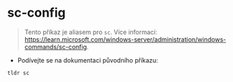 # sc-config

> Tento příkaz je aliasem pro `sc`.
> Více informací: <https://learn.microsoft.com/windows-server/administration/windows-commands/sc-config>.

- Podívejte se na dokumentaci původního příkazu:

`tldr sc`
